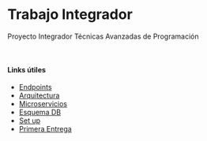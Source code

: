 # Trabajo Integrador
Proyecto Integrador Técnicas Avanzadas de Programación

<br>

#### Links útiles
* [Endpoints](./docs/endpoints.md)
* [Arquitectura](./docs/architecture.png)
* [Microservicios](./docs/microservices.md)
* [Esquema DB](./docs/db.png)
* [Set up](./docs/set_up.md)
* [Primera Entrega](./docs/tp.pdf)